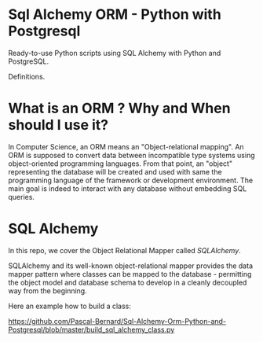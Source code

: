 # Sql Alchemy ORM - Python with Postgresql

Ready-to-use Python scripts using SQL Alchemy with Python and PostgreSQL.

Definitions.

# What is an ORM ? Why and When should I use it?

In Computer Science, an ORM means an "Object-relational mapping". An ORM  is supposed to convert data between incompatible type systems using object-oriented programming languages. From that point, an "object" representing the database will be created and used with same the programming language of the framework or development environment. The main goal is indeed to interact with any database without embedding SQL queries.

# SQL Alchemy

In this repo, we cover the  Object Relational Mapper called *SQLAlchemy*.

SQLAlchemy and its well-known object-relational mapper provides the data mapper pattern where classes can be mapped to the database - permitting the object model and database schema to develop in a cleanly decoupled way from the beginning.

Here an example how to build a class:

https://github.com/Pascal-Bernard/Sql-Alchemy-Orm-Python-and-Postgresql/blob/master/build_sql_alchemy_class.py






